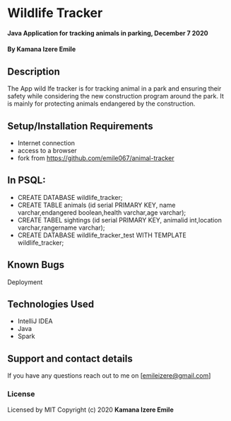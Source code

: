 # Wildlife Tracker
#### Java Application for tracking animals in parking, December 7 2020
#### By **Kamana Izere Emile**
## Description
The App wild lfe tracker is for tracking animal in a park and ensuring their safety while considering the new construction program around the park. It is mainly for protecting animals endangered by the construction.
## Setup/Installation Requirements
* Internet connection
* access to a browser
* fork from https://github.com/emile067/animal-tracker
## In PSQL:
* CREATE DATABASE wildlife_tracker;
* CREATE TABLE animals (id serial PRIMARY KEY, name varchar,endangered boolean,health varchar,age varchar);
* CREATE TABEL sightings (id serial PRIMARY KEY, animalid int,location varchar,rangername varchar);
* CREATE DATABASE wildlife_tracker_test WITH TEMPLATE wildlife_tracker;
## Known Bugs
Deployment
## Technologies Used
* IntelliJ IDEA
* Java
* Spark
## Support and contact details
If you have any questions reach out to me on [emileizere@gmail.com]
### License
Licensed by MIT
Copyright (c) 2020 **Kamana Izere Emile**
